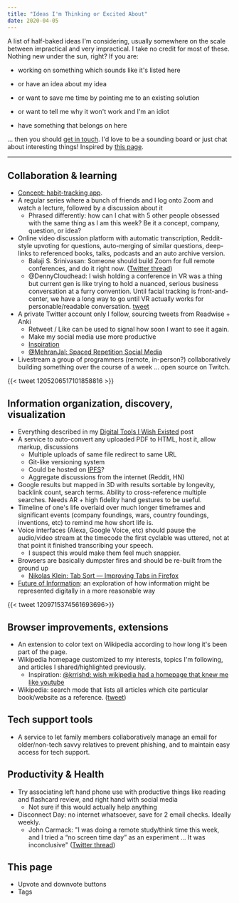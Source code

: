 ```yaml
---
title: "Ideas I'm Thinking or Excited About"
date: 2020-04-05
---
```


A list of half-baked ideas I'm considering, usually somewhere on the scale between impractical and very impractical. I take no credit for most of these. Nothing new under the sun, right? If you are:

* working on something which sounds like it's listed here

* or have an idea about my idea

* or want to save me time by pointing me to an existing solution

* or want to tell me why it won't work and I'm an idiot

* have something that belongs on here

... then you should [get in touch](/about). I'd love to be a sounding board or just chat about interesting things! Inspired by [this page](https://beepb00p.xyz/ideas.html).

---

## Collaboration & learning

- [Concept: habit-tracking app](https://www.notion.so/jborichevskiy/Concept-Habit-Tracking-Learning-App-7e28aac50c8f4a73a505c8c38a69447b).
- A regular series where a bunch of friends and I log onto Zoom and watch a lecture, followed by a discussion about it
    - Phrased differently: how can I chat with 5 other people obsessed with the same thing as I am this week? Be it a concept, company, question, or idea?
- Online video discussion platform with automatic transcription, Reddit-style upvoting for questions, auto-merging of similar questions, deep-links to referenced books, talks, podcasts and an auto archive version.
    - Balaji S. Srinivasan: Someone should build Zoom for full remote conferences, and do it right now. ([Twitter thread](https://twitter.com/balajis/status/1229111845673459714?s=21))
    - @DennyCloudhead: I wish holding a conference in VR was a thing but current gen is like trying to hold a nuanced, serious business conversation at a furry convention. Until facial tracking is front-and-center, we have a long way to go until VR actually works for personable/readable conversation. [tweet](https://twitter.com/DennyCloudhead/status/1233839394416713728?s=20)
- A private Twitter account only I follow, sourcing tweets from Readwise + Anki
    - Retweet / Like can be used to signal how soon I want to see it again. 
    - Make my social media use more productive 
    - [Inspiration](https://twitter.com/hibyepie/status/1201533152038014978?s=20)
    - [@MehranJal: Spaced Repetition Social Media](http://mjala.li/spacedrepetition.html)
- Livestream a group of programmers (remote, in-person?) collaboratively building something over the course of a week ... open source on Twitch. 

{{< tweet 1205206517101858816 >}}

## Information organization, discovery, visualization

- Everything described in my [Digital Tools I Wish Existed](/posts/digital-tools) post
- A service to auto-convert any uploaded PDF to HTML, host it, allow markup, discussions
    - Multiple uploads of same file redirect to same URL
    - Git-like versioning system
    - Could be hosted on [IPFS](https://ipfs.io/)?
    - Aggregate discussions from the internet (Reddit, HN)
- Google results but mapped in 3D with results sortable by longevity, backlink count, search terms. Ability to cross-reference multiple searches. Needs AR + high fidelity hand gestures to be useful. 
- Timeline of one's life overlaid over much longer timeframes and significant events (company foundings, wars, country foundings, inventions, etc) to remind me how short life is.
- Voice interfaces (Alexa, Google Voice, etc) should pause the audio/video stream at the timecode the first cyclable was uttered, not at that point it finished transcribing your speech.
    - I suspect this would make them feel much snappier. 
- Browsers are basically dumpster fires and should be re-built from the ground up
    - [Nikolas Klein: Tab Sort — Improving Tabs in Firefox](https://blog.prototypr.io/tab-sort-improving-tabs-in-firefox-9a727754e8d0#.tj942couz)
- [Future of Information](http://futureofinformation.com/): an exploration of how information might be represented digitally in a more reasonable way

{{< tweet 1209715374561693696>}}

## Browser improvements, extensions

- An extension to color text on Wikipedia according to how long it's been part of the page.
- Wikipedia homepage customized to my interests, topics I'm following, and articles I shared/highlighted previously.
    - Inspiration: [@krrishd: wish wikipedia had a homepage that knew me like youtube](https://twitter.com/krrishd/status/1244823438482477056?s=20)
- Wikipedia: search mode that lists all articles which cite particular book/website as a reference. ([tweet](https://twitter.com/jborichevskiy/status/1245057282229932032?s=20))

## Tech support tools

- A service to let family members collaboratively manage an email for older/non-tech savvy relatives to prevent phishing, and to maintain easy access for tech support.

## Productivity & Health

- Try associating left hand phone use with productive things like reading and flashcard review, and right hand with social media
    - Not sure if this would actually help anything
- Disconnect Day: no internet whatsoever, save for 2 email checks. Ideally weekly.
    - John Carmack: "I was doing a remote study/think time this week, and I tried a “no screen time day” as an experiment ... It was inconclusive" ([Twitter thread](https://twitter.com/id_aa_carmack/status/1218526548627804161?s=12))

## This page

- Upvote and downvote buttons
- Tags
